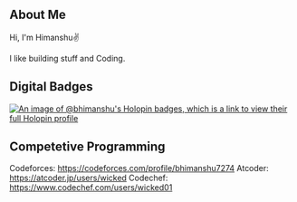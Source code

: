 ## About Me

Hi, I'm Himanshu✌️

I like building stuff and Coding.


## Digital Badges
[![An image of @bhimanshu's Holopin badges, which is a link to view their full Holopin profile](https://holopin.me/bhimanshu)](https://holopin.io/@bhimanshu)

## Competetive Programming
Codeforces: https://codeforces.com/profile/bhimanshu7274
Atcoder: https://atcoder.jp/users/wicked
Codechef: https://www.codechef.com/users/wicked01

<!--



- 👯 I’m looking to collaborate 
- 💬 Ask me about ...
- 📫 How to reach me: ...

-->
